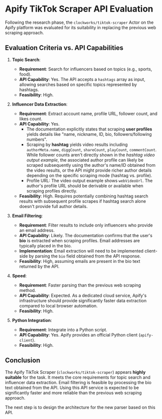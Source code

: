# Apify TikTok Scraper API Evaluation

Following the research phase, the `clockworks/tiktok-scraper` Actor on the Apify platform was evaluated for its suitability in replacing the previous web scraping approach.

## Evaluation Criteria vs. API Capabilities

1.  **Topic Search**: 
    - **Requirement**: Search for influencers based on topics (e.g., sports, food).
    - **API Capability**: Yes. The API accepts a `hashtags` array as input, allowing searches based on specific topics represented by hashtags.
    - **Feasibility**: High.

2.  **Influencer Data Extraction**:
    - **Requirement**: Extract account name, profile URL, follower count, and likes count.
    - **API Capability**: Yes. 
        - The documentation explicitly states that scraping **user profiles** yields details like "name, nickname, ID, bio, followers/following numbers".
        - Scraping by **hashtag** yields video results including `authorMeta.name`, `diggCount`, `shareCount`, `playCount`, `commentCount`. While follower counts aren't directly shown in the *hashtag video output example*, the associated author profile can likely be scraped subsequently using the author's name/ID obtained from the video results, or the API might provide richer author details depending on the specific scraping mode (hashtag vs. profile).
        - Profile URL: The video output example shows `webVideoUrl`. The author's profile URL should be derivable or available when scraping profiles directly.
    - **Feasibility**: High. Requires potentially combining hashtag search results with subsequent profile scrapes if hashtag search alone doesn't provide full author details.

3.  **Email Filtering**:
    - **Requirement**: Filter results to include only influencers who provide an email address.
    - **API Capability**: Likely. The documentation confirms that the user's **bio** is extracted when scraping profiles. Email addresses are typically placed in the bio.
    - **Implementation**: Email extraction will need to be implemented client-side by parsing the `bio` field obtained from the API response.
    - **Feasibility**: High, assuming emails are present in the bio text returned by the API.

4.  **Speed**: 
    - **Requirement**: Faster parsing than the previous web scraping method.
    - **API Capability**: Expected. As a dedicated cloud service, Apify's infrastructure should provide significantly faster data extraction compared to local browser automation.
    - **Feasibility**: High.

5.  **Python Integration**: 
    - **Requirement**: Integrate into a Python script.
    - **API Capability**: Yes. Apify provides an official Python client (`apify-client`).
    - **Feasibility**: High.

## Conclusion

The Apify TikTok Scraper (`clockworks/tiktok-scraper`) appears **highly suitable** for the task. It meets the core requirements for topic search and influencer data extraction. Email filtering is feasible by processing the bio text obtained from the API. Using this API service is expected to be significantly faster and more reliable than the previous web scraping approach.

The next step is to design the architecture for the new parser based on this API.

